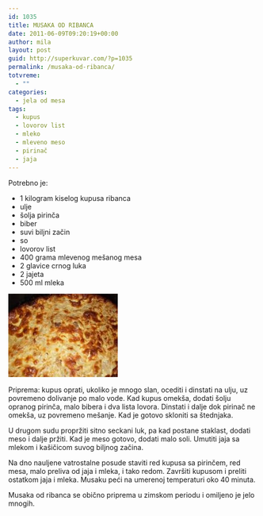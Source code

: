 ```yaml
---
id: 1035
title: MUSAKA OD RIBANCA
date: 2011-06-09T09:20:19+00:00
author: mila
layout: post
guid: http://superkuvar.com/?p=1035
permalink: /musaka-od-ribanca/
totvreme:
  - ""
categories:
  - jela od mesa
tags:
  - kupus
  - lovorov list
  - mleko
  - mleveno meso
  - pirinač
  - jaja
---
```

Potrebno je:

  * 1 kilogram kiselog kupusa ribanca
  * ulje
  * šolja pirinča
  * biber
  * suvi biljni začin
  * so
  * lovorov list
  * 400 grama mlevenog mešanog mesa
  * 2 glavice crnog luka
  * 2 jajeta
  * 500 ml mleka

<img class="alignnone size-full wp-image-1036" title="musakaodkupusa" src="/wp-content/uploads/2011/06/musakaodkupusa-e1307611204207.jpg" alt="" width="221" height="168" /> 

Priprema: kupus oprati, ukoliko je mnogo slan, ocediti i dinstati na ulju, uz povremeno dolivanje po malo vode. Kad kupus omekša, dodati šolju opranog pirinča, malo bibera i dva lista lovora. Dinstati i dalje dok pirinač ne omekša, uz povremeno mešanje. Kad je gotovo skloniti sa štednjaka.

U drugom sudu propržiti sitno seckani luk, pa kad postane staklast, dodati meso i dalje pržiti. Kad je meso gotovo, dodati malo soli. Umutiti jaja sa mlekom i kašičicom suvog biljnog začina.

Na dno nauljene vatrostalne posude staviti red kupusa sa pirinčem, red mesa, malo preliva od jaja i mleka, i tako redom. Završiti kupusom i preliti ostatkom jaja i mleka. Musaku peći na umerenoj temperaturi oko 40 minuta.

Musaka od ribanca se obično priprema u zimskom periodu i omiljeno je jelo mnogih.